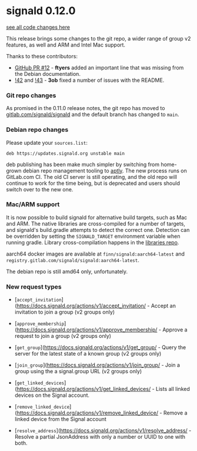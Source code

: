# signald 0.12.0

[see all code changes here](https://gitlab.com/signald/signald/-/compare/0.11.1...0.12.0)

This release brings some changes to the git repo, a wider range of group v2 features, as well and ARM and Intel Mac support.

Thanks to these contributors:
* [GitHub PR #12](https://github.com/thefinn93/signald/pull/12) - **ftyers** added an important line that was missing from the Debian documentation.
* [!42](https://gitlab.com/signald/signald/-/merge_requests/42) and [!43](https://gitlab.com/signald/signald/-/merge_requests/43) - **3ob** fixed a number of issues with the README.  


### Git repo changes

As promised in the 0.11.0 release notes, the git repo has moved to [gitlab.com/signald/signald](https://gitlab.com/signald/signald)
and the default branch has changed to `main`. 

### Debian repo changes

Please update your `sources.list`:

```
deb https://updates.signald.org unstable main
```

deb publishing has been make much simpler by switching from home-grown debian repo management tooling to [aptly](https://www.aptly.info/). The new
process runs on GitLab.com CI. The old CI server is still operating, and the old repo will continue to work for the time
being, but is deprecated and users should switch over to the new one.

### Mac/ARM support
It is now possible to build signald for alternative build targets, such as Mac and ARM. The native libraries are
cross-compiled for a number of targets, and signald's build.gradle attempts to detect the correct one. Detection can be
overridden by setting the `SIGNALD_TARGET` environment variable when running gradle. Library cross-compilation happens
in the [libraries repo](https://gitlab.com/signald/libraries).

aarch64 docker images are available at `finn/signald:aarch64-latest` and `registry.gitlab.com/signald/signald:aarch64-latest`.

The debian repo is still amd64 only, unfortunately.


### New request types

* [`accept_invitation`](https://docs.signald.org/actions/v1/accept_invitation/ - Accept an invitation to join a group (v2 groups only)
* [`approve_membership`](https://docs.signald.org/actions/v1/approve_membership/ - Approve a request to join a group (v2 groups only)
* [`get_group`](https://docs.signald.org/actions/v1/get_group/ - Query the server for the latest state of a known group (v2 groups only)
* [`join_group`](https://docs.signald.org/actions/v1/join_group/ - Join a group using the a signal.group URL (v2 groups only)


* [`get_linked_devices`](https://docs.signald.org/actions/v1/get_linked_devices/ - Lists all linked devices on the Signal account.
* [`remove_linked_device`](https://docs.signald.org/actions/v1/remove_linked_device/ - Remove a linked device from the Signal account


* [`resolve_address`](https://docs.signald.org/actions/v1/resolve_address/ - Resolve a partial JsonAddress with only a number or UUID to one with both.

